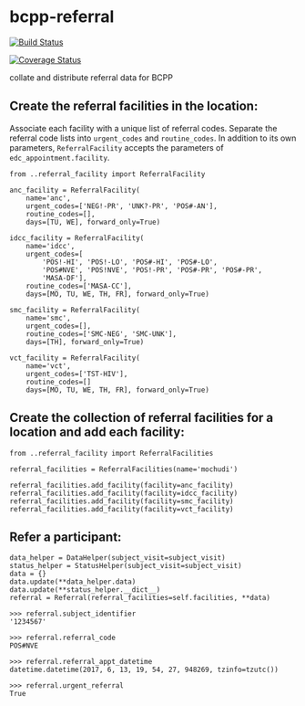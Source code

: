 # bcpp-referral

[![Build Status](https://travis-ci.org/botswana-harvard/bcpp-referral.svg?branch=develop)](https://travis-ci.org/botswana-harvard/bcpp-referral)

[![Coverage Status](https://coveralls.io/repos/github/botswana-harvard/bcpp-referral/badge.svg?branch=develop)](https://coveralls.io/github/botswana-harvard/bcpp-referral?branch=develop)

collate and distribute referral data for BCPP


## Create the referral facilities in the location:

Associate each facility with a unique list of referral codes. Separate the referral code lists into `urgent_codes` and `routine_codes`. In addition to its own parameters, `ReferralFacility` accepts the parameters of `edc_appointment.facility`.

    from ..referral_facility import ReferralFacility
    
    anc_facility = ReferralFacility(
        name='anc',
        urgent_codes=['NEG!-PR', 'UNK?-PR', 'POS#-AN'],
        routine_codes=[],
        days=[TU, WE], forward_only=True)
    
    idcc_facility = ReferralFacility(
        name='idcc',
        urgent_codes=[
            'POS!-HI', 'POS!-LO', 'POS#-HI', 'POS#-LO',
            'POS#NVE', 'POS!NVE', 'POS!-PR', 'POS#-PR', 'POS#-PR',
            'MASA-DF'],
        routine_codes=['MASA-CC'],
        days=[MO, TU, WE, TH, FR], forward_only=True)
    
    smc_facility = ReferralFacility(
        name='smc',
        urgent_codes=[],
        routine_codes=['SMC-NEG', 'SMC-UNK'],
        days=[TH], forward_only=True)
    
    vct_facility = ReferralFacility(
        name='vct',
        urgent_codes=['TST-HIV'],
        routine_codes=[]
        days=[MO, TU, WE, TH, FR], forward_only=True)
    
    
## Create the collection of referral facilities for a location and add each facility:
    
    from ..referral_facility import ReferralFacilities
    
    referral_facilities = ReferralFacilities(name='mochudi')
    
    referral_facilities.add_facility(facility=anc_facility)
    referral_facilities.add_facility(facility=idcc_facility)
    referral_facilities.add_facility(facility=smc_facility)
    referral_facilities.add_facility(facility=vct_facility)

    
## Refer a participant:

    data_helper = DataHelper(subject_visit=subject_visit)
    status_helper = StatusHelper(subject_visit=subject_visit)
    data = {}
    data.update(**data_helper.data)
    data.update(**status_helper.__dict__)
    referral = Referral(referral_facilities=self.facilities, **data)
    
    >>> referral.subject_identifier
    '1234567'

    >>> referral.referral_code
    POS#NVE

    >>> referral.referral_appt_datetime
    datetime.datetime(2017, 6, 13, 19, 54, 27, 948269, tzinfo=tzutc())

    >>> referral.urgent_referral
    True

    
    
    

    